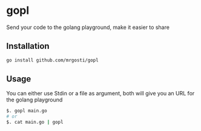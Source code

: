# gopl
Send your code to the golang playground, make it easier to share

## Installation
```sh
go install github.com/mrgosti/gopl
```

## Usage

You can either use Stdin or a file as argument, both will give you an URL for the golang playground

``` sh
$. gopl main.go
# or
$. cat main.go | gopl
```
